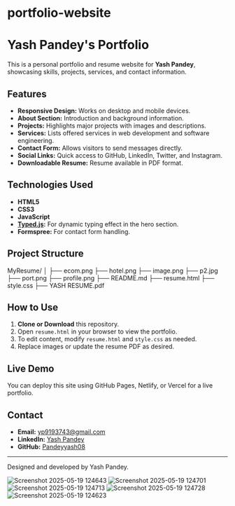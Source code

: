 # portfolio-website
# Yash Pandey's Portfolio

This is a personal portfolio and resume website for **Yash Pandey**, showcasing skills, projects, services, and contact information.

## Features

- **Responsive Design:** Works on desktop and mobile devices.
- **About Section:** Introduction and background information.
- **Projects:** Highlights major projects with images and descriptions.
- **Services:** Lists offered services in web development and software engineering.
- **Contact Form:** Allows visitors to send messages directly.
- **Social Links:** Quick access to GitHub, LinkedIn, Twitter, and Instagram.
- **Downloadable Resume:** Resume available in PDF format.

## Technologies Used

- **HTML5**
- **CSS3**
- **JavaScript**
- **[Typed.js](https://github.com/mattboldt/typed.js/):** For dynamic typing effect in the hero section.
- **Formspree:** For contact form handling.

## Project Structure
MyResume/ │ ├── ecom.png ├── hotel.png ├── image.png ├── p2.jpg ├── port.png ├── profile.png ├── README.md ├── resume.html ├── style.css ├── YASH RESUME.pdf


## How to Use

1. **Clone or Download** this repository.
2. Open `resume.html` in your browser to view the portfolio.
3. To edit content, modify `resume.html` and `style.css` as needed.
4. Replace images or update the resume PDF as desired.

## Live Demo

You can deploy this site using GitHub Pages, Netlify, or Vercel for a live portfolio.

## Contact

- **Email:** yp9193743@gmail.com
- **LinkedIn:** [Yash Pandey](https://www.linkedin.com/in/yash-pandey-9b256b23a)
- **GitHub:** [Pandeyyash08](https://github.com/Pandeyyash08)

---

Designed and developed by Yash Pandey.


![Screenshot 2025-05-19 124643](https://github.com/user-attachments/assets/d96295a5-7f38-437c-9ae7-4704312e6d76)
![Screenshot 2025-05-19 124701](https://github.com/user-attachments/assets/c6ecedb4-3529-47fc-9a3a-440f9556a459)
![Screenshot 2025-05-19 124713](https://github.com/user-attachments/assets/b082d64a-b9be-4cd4-97ff-b08f4085f6ff)
![Screenshot 2025-05-19 124728](https://github.com/user-attachments/assets/42b05f31-2bba-49db-b24d-082bc7351cb4)
![Screenshot 2025-05-19 124623](https://github.com/user-attachments/assets/b325c374-a21f-4790-b9a0-dd4ce33154db)
